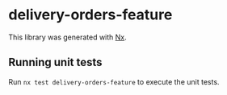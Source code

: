 # delivery-orders-feature

This library was generated with [Nx](https://nx.dev).

## Running unit tests

Run `nx test delivery-orders-feature` to execute the unit tests.
